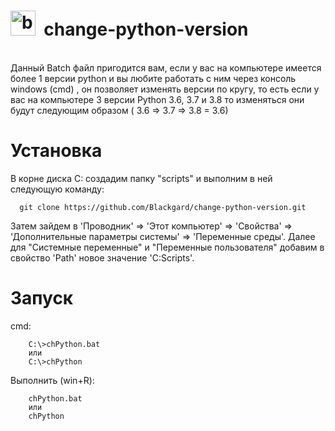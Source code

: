 # <img alt="bot-icon" src="https://image.flaticon.com/icons/svg/402/402219.svg" width="40px"></img>&nbsp; change-python-version
<br>
Данный Batch файл пригодится вам, если у вас на компьютере имеется более 1 версии python и вы любите работать с ним через консоль windows (cmd) , он позволяет изменять версии по кругу, то есть если у вас на компьютере 3 версии Python 3.6, 3.7 и 3.8 то изменяться они будут следующим образом ( 3.6 => 3.7 => 3.8 = 3.6)

# Установка
В корне диска C: создадим папку "scripts" и выполним в ней следующую команду:
```
  git clone https://github.com/Blackgard/change-python-version.git
```
Затем зайдем в 'Проводник' => 'Этот компьютер' => 'Свойства' => 'Дополнительные параметры системы' => 'Переменные среды'.
Далее для "Системные переменные" и "Переменные пользователя" добавим в свойство 'Path' новое значение 'C:Scripts'.

# Запуск 
cmd:
```
    C:\>chPython.bat
    или
    C:\>chPython
```
Выполнить (win+R):
```
    chPython.bat
    или
    chPython
```
